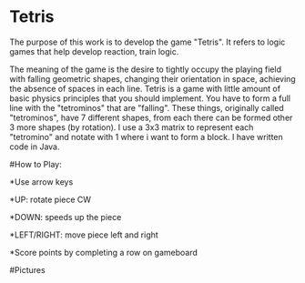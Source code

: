 # Tetris

The purpose of this work is to develop the game "Tetris". It refers to logic games that help develop reaction, train logic.

The meaning of the game is the desire to tightly occupy the playing field with falling geometric shapes, changing their
orientation in space, achieving the absence of spaces in each line.
Tetris is a game with little amount of basic physics principles that you should implement.
You have to form a full line with the "tetrominos" that are "falling".
These things, originally called "tetrominos", have 7 different shapes, from each there can be formed other 3 more shapes (by rotation).
I use a 3x3 matrix to represent each "tetromino" and notate with 1 where i want to form a block.
I have written code in Java.

#How to Play:

*Use arrow keys

*UP: rotate piece CW

*DOWN: speeds up the piece

*LEFT/RIGHT: move piece left and right

*Score points by completing a row on gameboard

#Pictures

